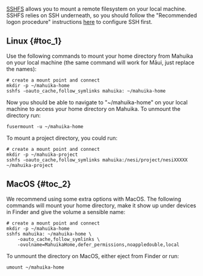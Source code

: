 [SSHFS](https://github.com/libfuse/sshfs) allows you to mount a remote
filesystem on your local machine. SSHFS relies on SSH underneath, so you
should follow the \"Recommended logon procedure\" instructions
[here](https://support.nesi.org.nz/hc/en-gb/articles/360000161315-Logging-in-to-the-HPCs)
to configure SSH first.

Linux {#toc_1}
-----

Use the following commands to mount your home directory from Mahuika on
your local machine (the same command will work for Māui, just replace
the names):

<div>

    # create a mount point and connect
    mkdir -p ~/mahuika-home
    sshfs -oauto_cache,follow_symlinks mahuika: ~/mahuika-home

</div>

Now you should be able to navigate to \"\~/mahuika-home\" on your local
machine to access your home directory on Mahuika. To unmount the
directory run:

<div>

    fusermount -u ~/mahuika-home

</div>

To mount a project directory, you could run:

<div>

    # create a mount point and connect
    mkdir -p ~/mahuika-project
    sshfs -oauto_cache,follow_symlinks mahuika:/nesi/project/nesiXXXXX ~/mahuika-project

</div>

MacOS {#toc_2}
-----

We recommend using some extra options with MacOS. The following commands
will mount your home directory, make it show up under devices in Finder
and give the volume a sensible name:

<div>

    # create a mount point and connect
    mkdir -p ~/mahuika-home
    sshfs mahuika: ~/mahuika-home \
        -oauto_cache,follow_symlinks \
        -ovolname=MahuikaHome,defer_permissions,noappledouble,local 

</div>

To unmount the directory on MacOS, either eject from Finder or run:

<div>

    umount ~/mahuika-home

</div>

